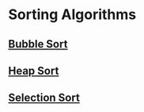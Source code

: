 # Sorting Algorithms
## [Bubble Sort](README_Bubblesort.md)
## [Heap Sort](README_Heapsort.md)
## [Selection Sort](README_SelectionSort.md)